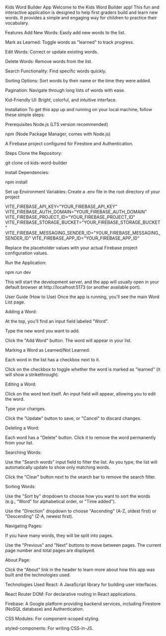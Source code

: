 Kids Word Builder App
Welcome to the Kids Word Builder app! This fun and interactive application is designed to help first graders build and learn new words. It provides a simple and engaging way for children to practice their vocabulary.

Features
Add New Words: Easily add new words to the list.

Mark as Learned: Toggle words as "learned" to track progress.

Edit Words: Correct or update existing words.

Delete Words: Remove words from the list.

Search Functionality: Find specific words quickly.

Sorting Options: Sort words by their name or the time they were added.

Pagination: Navigate through long lists of words with ease.

Kid-Friendly UI: Bright, colorful, and intuitive interface.

Installation
To get this app up and running on your local machine, follow these simple steps:

Prerequisites
Node.js (LTS version recommended)

npm (Node Package Manager, comes with Node.js)

A Firebase project configured for Firestore and Authentication.

Steps
Clone the Repository:

git clone <your-repository-url>
cd kids-word-builder

Install Dependencies:

npm install

Set up Environment Variables:
Create a .env file in the root directory of your project

VITE_FIREBASE_API_KEY="YOUR_FIREBASE_API_KEY"
VITE_FIREBASE_AUTH_DOMAIN="YOUR_FIREBASE_AUTH_DOMAIN"
VITE_FIREBASE_PROJECT_ID="YOUR_FIREBASE_PROJECT_ID"
VITE_FIREBASE_STORAGE_BUCKET="YOUR_FIREBASE_STORAGE_BUCKET"
VITE_FIREBASE_MESSAGING_SENDER_ID="YOUR_FIREBASE_MESSAGING_SENDER_ID"
VITE_FIREBASE_APP_ID="YOUR_FIREBASE_APP_ID"

Replace the placeholder values with your actual Firebase project configuration values.

Run the Application:

npm run dev

This will start the development server, and the app will usually open in your default browser at http://localhost:5173 (or another available port).

User Guide (How to Use)
Once the app is running, you'll see the main Word List page.

Adding a Word:

At the top, you'll find an input field labeled "Word".

Type the new word you want to add.

Click the "Add Word" button. The word will appear in your list.

Marking a Word as Learned/Not Learned:

Each word in the list has a checkbox next to it.

Click on the checkbox to toggle whether the word is marked as "learned" (it will show a strikethrough).

Editing a Word:

Click on the word text itself. An input field will appear, allowing you to edit the word.

Type your changes.

Click the "Update" button to save, or "Cancel" to discard changes.

Deleting a Word:

Each word has a "Delete" button. Click it to remove the word permanently from your list.

Searching Words:

Use the "Search words" input field to filter the list. As you type, the list will automatically update to show only matching words.

Click the "Clear" button next to the search bar to remove the search filter.

Sorting Words:

Use the "Sort by" dropdown to choose how you want to sort the words (e.g., "Word" for alphabetical order, or "Time added").

Use the "Direction" dropdown to choose "Ascending" (A-Z, oldest first) or "Descending" (Z-A, newest first).

Navigating Pages:

If you have many words, they will be split into pages.

Use the "Previous" and "Next" buttons to move between pages. The current page number and total pages are displayed.

About Page:

Click the "About" link in the header to learn more about how this app was built and the technologies used.

Technologies Used
React: A JavaScript library for building user interfaces.

React Router DOM: For declarative routing in React applications.

Firebase: A Google platform providing backend services, including Firestore (NoSQL database) and Authentication.

CSS Modules: For component-scoped styling.

styled-components: For writing CSS-in-JS.

